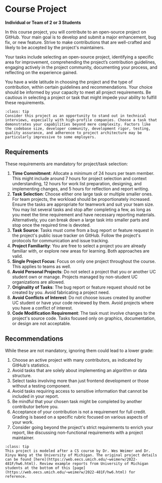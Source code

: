# Course Project

**Individual or Team of 2 or 3 Students**

In this course project, you will contribute to an open-source project on GitHub. Your main goal is to develop and submit a major enhancement, bug fix, or new feature. Strive to make contributions that are well-crafted and likely to be accepted by the project's maintainers.

Your tasks include selecting an open-source project, identifying a specific area for improvement, comprehending the project’s contribution guidelines, engaging actively in the project community, documenting your process, and reflecting on the experience gained.

You have a wide latitude in choosing the project and the type of contribution, within certain guidelines and recommendations. Your choice should be informed by your capacity to meet all project requirements. Be cautious in selecting a project or task that might impede your ability to fulfill these requirements.

```{admonition} The Opportunity...
:class: tip
Consider this project as an opportunity to stand out in technical interviews, especially with high-profile companies. Choose a task that demonstrates your capabilities beyond mere complexity. Factors like the codebase size, developer community, development rigor, testing, quality assurance, and adherence to project architecture may be particularly impressive to some employers.
```

## Requirements

These requirements are mandatory for project/task selection:

1. **Time Commitment**: Allocate a minimum of 24 hours per team member. This might include around 7 hours for project selection and context understanding, 12 hours for work list preparation, designing, and implementing changes, and 5 hours for reflection and report writing.
2. **Task Selection**: Choose either one large task or multiple smaller ones. For team projects, the workload should be proportionately increased. Ensure the tasks are appropriate for teamwork and suit your team size. You may list several tasks and stop after completing a few, as long as you meet the time requirement and have necessary reporting materials. Alternatively, you can break down a large task into smaller parts and stop once the required time is devoted.
3. **Task Source**: Tasks must come from a bug report or feature request in the project's public issue tracker on GitHub. Follow the project's protocols for communication and issue tracking.
4. **Project Familiarity**: You are free to select a project you are already familiar with, or explore new areas for learning. Both approaches are valid.
5. **Single Project Focus**: Focus on only one project throughout the course. This applies to teams as well.
6. **Avoid Personal Projects**: Do not select a project that you or another UC student own or manage. Projects managed by non-student UC organizations are allowed.
7. **Originality of Tasks**: The bug report or feature request should not be created by you. Avoid fabricating a project need.
8. **Avoid Conflicts of Interest**: Do not choose issues created by another UC student or have your code reviewed by them. Avoid projects where you have a conflict of interest.
9. **Code Modification Requirement**: The task must involve changes to the project's source code. Tasks focused only on graphics, documentation, or design are not acceptable.

## Recommendations

While these are not mandatory, ignoring them could lead to a lower grade:

1. Choose an active project with many contributors, as indicated by GitHub's statistics.
2. Avoid tasks that are solely about implementing an algorithm or data structure.
3. Select tasks involving more than just frontend development or those without a testing component.
4. Avoid tasks requiring access to sensitive information that cannot be included in your report.
5. Be mindful that your chosen task might be completed by another contributor before you.
6. Acceptance of your contribution is not a requirement for full credit. Grading is based on a specific rubric focused on various aspects of your work.
7. Consider going beyond the project's strict requirements to enrich your report, like discussing non-functional requirements with a project maintainer.


```{admonition} Reference...
:class: tip
This project is modeled after a CS course by Dr. Wes Weimer and Dr. Xinyu Wang at the University of Michigan. The original project details can be found [here](https://web.eecs.umich.edu/~weimerw/2022-481F/hw6.html). Review example reports from University of Michigan students at the bottom of this [page](https://web.eecs.umich.edu/~weimerw/2022-481F/hw6.html) for reference.
```